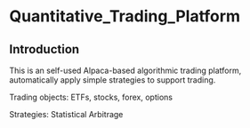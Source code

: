 # Quantitative_Trading_Platform

## Introduction
This is an self-used Alpaca-based algorithmic trading platform, automatically apply simple strategies to support trading.

Trading objects: ETFs, stocks, forex, options

Strategies: Statistical Arbitrage